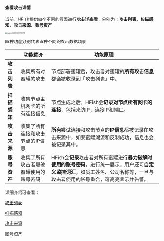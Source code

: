 #### 查看攻击详情

当前，HFish提供四个不同的页面进行**攻击详查看**，分别为：**攻击列表**、**扫描感知**、**攻击来源**、**账号资产**

<img src="https://hfish.net/images/image-20210902143712779.png" alt="image-20210902143712779" style="zoom: 33%;" />

四种功能分别代表四种不同的攻击数据场景

|                     | 功能简介                               | 功能原理                                                     |
| ------------- | -------------------------------------- | ------------------------------------------------------------ |
| **攻击列表** | 收集所有对蜜罐的攻击          | 节点部署蜜罐后，攻击者对蜜罐的**所有攻击信息**都会被收录到「攻击列表」中。 |
| **扫描感知** | 收集节点主机网卡的所有连接信息     | 节点生成之后，HFish会**记录对节点所有网卡的连接**，包括来访IP，连接IP和端口。 |
| **攻击来源** | 收集了所有连接和攻击节点的IP信息       | **所有**尝试连接和攻击节点的**IP信息**都被记录在攻击来源中，如果蜜罐溯源和反制成功，信息也会被记录其中。 |
| **账号资产** | 收集了所有攻击者爆破蜜罐使用的账号密码 | HFish会**记录**攻击者对所有蜜罐进行**暴力破解时使用的账号密码**，进行统一展示，用户还可**自定义监控词汇**，如员工姓名、公司名称等，一旦与攻击者使用的账号重合，可高亮显示并告警。 |

详细介绍可查看：

[攻击列表](4-1-attack)

[扫描感知](4-2-scan)

[攻击来源](5-1-source)

[账号资产](5-2-asset)
